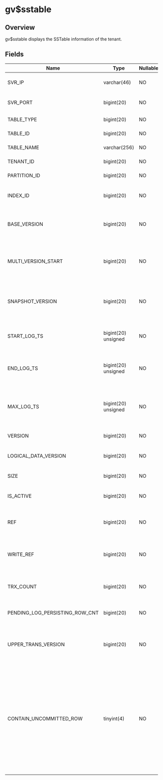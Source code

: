 gv$sstable 
===============================



Overview 
-----------------------------

gv$sstable displays the SSTable information of the tenant.

Fields 
---------------------------



|              Name              |        Type         | Nullable |                                                                                                                                                 Description                                                                                                                                                  |
|--------------------------------|---------------------|----------|--------------------------------------------------------------------------------------------------------------------------------------------------------------------------------------------------------------------------------------------------------------------------------------------------------------|
| SVR_IP                         | varchar(46)         | NO       | The IP address of the OBServer.                                                                                                                                                                                                                                                                              |
| SVR_PORT                       | bigint(20)          | NO       | The port number of the OBServer                                                                                                                                                                                                                                                                              |
| TABLE_TYPE                     | bigint(20)          | NO       | The type of the table.                                                                                                                                                                                                                                                                                       |
| TABLE_ID                       | bigint(20)          | NO       | The ID of the table.                                                                                                                                                                                                                                                                                         |
| TABLE_NAME                     | varchar(256)        | NO       | The name of the table.                                                                                                                                                                                                                                                                                       |
| TENANT_ID                      | bigint(20)          | NO       | The ID of the tenant.                                                                                                                                                                                                                                                                                        |
| PARTITION_ID                   | bigint(20)          | NO       | The ID of the partition.                                                                                                                                                                                                                                                                                     |
| INDEX_ID                       | bigint(20)          | NO       | The ID of the primary table or index table.                                                                                                                                                                                                                                                                  |
| BASE_VERSION                   | bigint(20)          | NO       | The minimum `trans_version` that stores data in the table.                                                                                                                                                                                                                                                   |
| MULTI_VERSION_START            | bigint(20)          | NO       | The initial `trans_version` that stores data of multiple versions in the table.                                                                                                                                                                                                                              |
| SNAPSHOT_VERSION               | bigint(20)          | NO       | The maximum `trans_version` that stores data in the table.                                                                                                                                                                                                                                                   |
| START_LOG_TS                   | bigint(20) unsigned | NO       | The first recorded log timestamp of the data in the table.                                                                                                                                                                                                                                                   |
| END_LOG_TS                     | bigint(20) unsigned | NO       | The last recorded log timestamp of the data in the table.                                                                                                                                                                                                                                                    |
| MAX_LOG_TS                     | bigint(20) unsigned | NO       | The maximum value of the recorded log timestamp of the data in the table.                                                                                                                                                                                                                                    |
| VERSION                        | bigint(20)          | NO       | The version of the table.                                                                                                                                                                                                                                                                                    |
| LOGICAL_DATA_VERSION           | bigint(20)          | NO       | The version of the logical data in the table.                                                                                                                                                                                                                                                                |
| SIZE                           | bigint(20)          | NO       | The size of the table.                                                                                                                                                                                                                                                                                       |
| IS_ACTIVE                      | bigint(20)          | NO       | Indicates whether the table is active.                                                                                                                                                                                                                                                                       |
| REF                            | bigint(20)          | NO       | The counted number of references to the table.                                                                                                                                                                                                                                                               |
| WRITE_REF                      | bigint(20)          | NO       | The counted number of references to the table for write operations.                                                                                                                                                                                                                                          |
| TRX_COUNT                      | bigint(20)          | NO       | The number of active transactions in the table.                                                                                                                                                                                                                                                              |
| PENDING_LOG_PERSISTING_ROW_CNT | bigint(20)          | NO       | The number of persistent redo logs that are recycled.                                                                                                                                                                                                                                                        |
| UPPER_TRANS_VERSION            | bigint(20)          | NO       | The upper limit of `trans_version` that stores data in the table.                                                                                                                                                                                                                                            |
| CONTAIN_UNCOMMITTED_ROW        | tinyint(4)          | NO       | Indicates whether the table contains uncommitted transaction rows. Valid values: * 0: The table does not contain uncommitted transaction rows.   * 1: The table contains uncommitted transaction rows.    |


